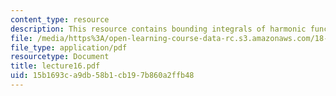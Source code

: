 ```yaml
---
content_type: resource
description: This resource contains bounding integrals of harmonic functions.
file: /media/https%3A/open-learning-course-data-rc.s3.amazonaws.com/18-152-introduction-to-partial-differential-equations-fall-2005/15b1693ca9db58b1cb197b860a2ffb48_lecture16.pdf
file_type: application/pdf
resourcetype: Document
title: lecture16.pdf
uid: 15b1693c-a9db-58b1-cb19-7b860a2ffb48
---
```

